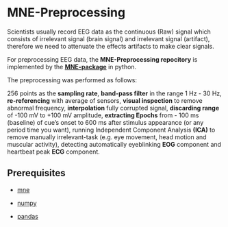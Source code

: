 # MNE-Preprocessing

Scientists usually record EEG data as the continuous (Raw) signal which consists of irrelevant signal (brain signal) and irrelevant signal (artifact), therefore we need to attenuate the effects artifacts to make clear signals.

For preprocessing EEG data, the **MNE-Preprocessing repocitory** is implemented by the [**MNE-package**](https://mne.tools/stable/index.html) in python.

The preprocessing was performed as follows:

256 points as the **sampling rate**, **band-pass filter** in the range 1 Hz - 30 Hz, **re-referencing**
with average of sensors, **visual inspection** to remove abnormal frequency, **interpolation** fully
corrupted signal, **discarding range** of -100 mV to +100 mV amplitude, **extracting Epochs**
from - 100 ms (baseline) of cue’s onset to 600 ms after stimulus appearance (or any period time you want), running Independent Component Analysis **(ICA)** to remove manually irrelevant-task
(e.g. eye movement, head motion and muscular activity), detecting automatically eyeblinking
**EOG** component and heartbeat peak **ECG** component.


## Prerequisites

- [mne](https://mne.tools/stable/install/mne_python.html)

- [numpy](https://numpy.org/install/)

- [pandas](https://pandas.pydata.org/pandas-docs/stable/getting_started/install.html)
